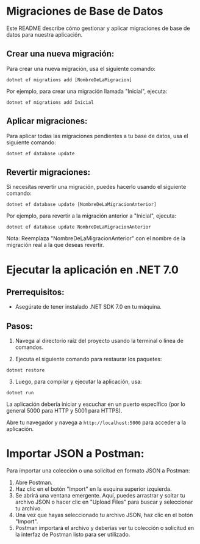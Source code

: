 
# Migraciones de Base de Datos

Este README describe cómo gestionar y aplicar migraciones de base de datos para nuestra aplicación.

## Crear una nueva migración:

Para crear una nueva migración, usa el siguiente comando:

```
dotnet ef migrations add [NombreDeLaMigracion]
```

Por ejemplo, para crear una migración llamada "Inicial", ejecuta:

```
dotnet ef migrations add Inicial
```

## Aplicar migraciones:

Para aplicar todas las migraciones pendientes a tu base de datos, usa el siguiente comando:

```
dotnet ef database update
```

## Revertir migraciones:

Si necesitas revertir una migración, puedes hacerlo usando el siguiente comando:

```
dotnet ef database update [NombreDeLaMigracionAnterior]
```

Por ejemplo, para revertir a la migración anterior a "Inicial", ejecuta:

```
dotnet ef database update NombreDeLaMigracionAnterior
```

Nota: Reemplaza "NombreDeLaMigracionAnterior" con el nombre de la migración real a la que deseas revertir.

# Ejecutar la aplicación en .NET 7.0

## Prerrequisitos:

- Asegúrate de tener instalado .NET SDK 7.0 en tu máquina.

## Pasos:

1. Navega al directorio raíz del proyecto usando la terminal o línea de comandos.

2. Ejecuta el siguiente comando para restaurar los paquetes:

```
dotnet restore
```

3. Luego, para compilar y ejecutar la aplicación, usa:

```
dotnet run
```

La aplicación debería iniciar y escuchar en un puerto específico (por lo general 5000 para HTTP y 5001 para HTTPS).

Abre tu navegador y navega a `http://localhost:5000` para acceder a la aplicación.

# Importar JSON a Postman:

Para importar una colección o una solicitud en formato JSON a Postman:

1. Abre Postman.
2. Haz clic en el botón "Import" en la esquina superior izquierda.
3. Se abrirá una ventana emergente. Aquí, puedes arrastrar y soltar tu archivo JSON o hacer clic en "Upload Files" para buscar y seleccionar tu archivo.
4. Una vez que hayas seleccionado tu archivo JSON, haz clic en el botón "Import".
5. Postman importará el archivo y deberías ver tu colección o solicitud en la interfaz de Postman listo para ser utilizado.
